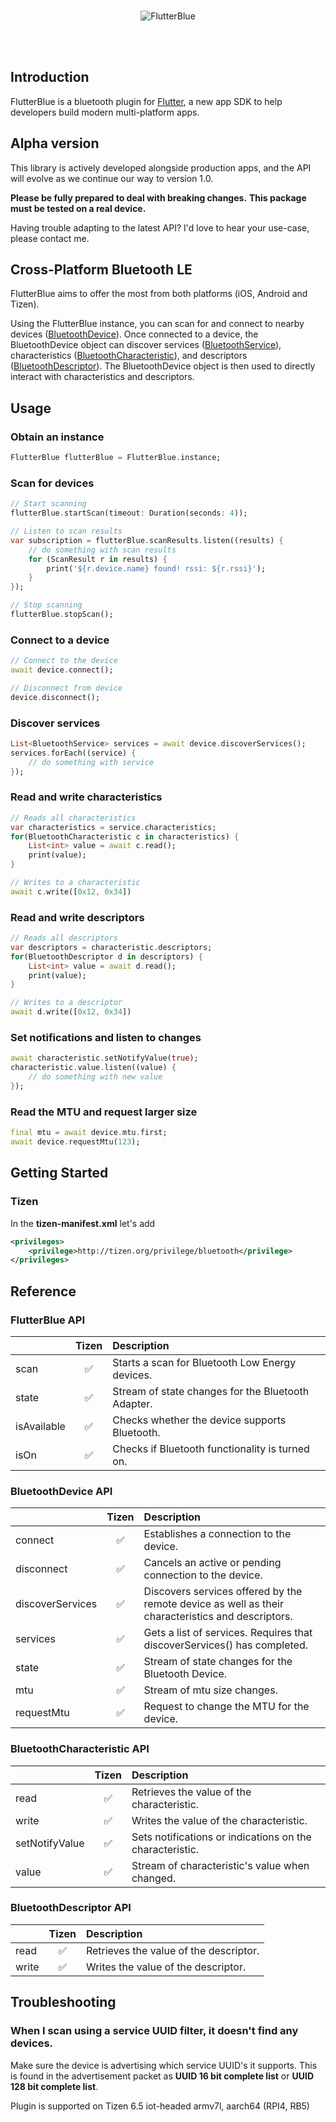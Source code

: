 <br>
<p align="center">
<img alt="FlutterBlue" src="https://github.com/pauldemarco/flutter_blue/blob/master/site/flutterblue.png?raw=true" />
</p>
<br><br>

## Introduction

FlutterBlue is a bluetooth plugin for [Flutter](https://flutter.dev), a new app SDK to help developers build modern multi-platform apps.

## Alpha version

This library is actively developed alongside production apps, and the API will evolve as we continue our way to version 1.0.

**Please be fully prepared to deal with breaking changes.**
**This package must be tested on a real device.**

Having trouble adapting to the latest API?   I'd love to hear your use-case, please contact me.

## Cross-Platform Bluetooth LE
FlutterBlue aims to offer the most from both platforms (iOS, Android and Tizen).

Using the FlutterBlue instance, you can scan for and connect to nearby devices ([BluetoothDevice](#bluetoothdevice-api)).
Once connected to a device, the BluetoothDevice object can discover services ([BluetoothService](lib/src/bluetooth_service.dart)), characteristics ([BluetoothCharacteristic](lib/src/bluetooth_characteristic.dart)), and descriptors ([BluetoothDescriptor](lib/src/bluetooth_descriptor.dart)).
The BluetoothDevice object is then used to directly interact with characteristics and descriptors.

## Usage
### Obtain an instance
```dart
FlutterBlue flutterBlue = FlutterBlue.instance;
```

### Scan for devices
```dart
// Start scanning
flutterBlue.startScan(timeout: Duration(seconds: 4));

// Listen to scan results
var subscription = flutterBlue.scanResults.listen((results) {
    // do something with scan results
    for (ScanResult r in results) {
        print('${r.device.name} found! rssi: ${r.rssi}');
    }
});

// Stop scanning
flutterBlue.stopScan();
```

### Connect to a device
```dart
// Connect to the device
await device.connect();

// Disconnect from device
device.disconnect();
```

### Discover services
```dart
List<BluetoothService> services = await device.discoverServices();
services.forEach((service) {
    // do something with service
});
```

### Read and write characteristics
```dart
// Reads all characteristics
var characteristics = service.characteristics;
for(BluetoothCharacteristic c in characteristics) {
    List<int> value = await c.read();
    print(value);
}

// Writes to a characteristic
await c.write([0x12, 0x34])
```

### Read and write descriptors
```dart
// Reads all descriptors
var descriptors = characteristic.descriptors;
for(BluetoothDescriptor d in descriptors) {
    List<int> value = await d.read();
    print(value);
}

// Writes to a descriptor
await d.write([0x12, 0x34])
```

### Set notifications and listen to changes
```dart
await characteristic.setNotifyValue(true);
characteristic.value.listen((value) {
    // do something with new value
});
```

### Read the MTU and request larger size
```dart
final mtu = await device.mtu.first;
await device.requestMtu(123);
```

## Getting Started
### **Tizen**
In the **tizen-manifest.xml** let's add
```xml
<privileges>
    <privilege>http://tizen.org/privilege/bluetooth</privilege>
</privileges>
```



## Reference
### FlutterBlue API
|                  |         Tizen          |             Description            |
| :--------------- | :------------------: |  :-------------------------------- |
| scan             |  :white_check_mark:  | Starts a scan for Bluetooth Low Energy devices. |
| state            |  :white_check_mark:  | Stream of state changes for the Bluetooth Adapter. |
| isAvailable      |  :white_check_mark:  | Checks whether the device supports Bluetooth. |
| isOn             |  :white_check_mark:  | Checks if Bluetooth functionality is turned on. |

### BluetoothDevice API
|                             |         Tizen        |             Description            |
| :-------------------------- | :------------------: |  :-------------------------------- |
| connect                     |  :white_check_mark:  | Establishes a connection to the device. |
| disconnect                  |  :white_check_mark:  | Cancels an active or pending connection to the device. |
| discoverServices            |  :white_check_mark:  | Discovers services offered by the remote device as well as their characteristics and descriptors. |
| services                    |  :white_check_mark:  | Gets a list of services. Requires that discoverServices() has completed. |
| state                       |  :white_check_mark:  | Stream of state changes for the Bluetooth Device. |
| mtu                         |  :white_check_mark:  | Stream of mtu size changes. |
| requestMtu                  |  :white_check_mark:  | Request to change the MTU for the device. |

### BluetoothCharacteristic API
|                             |         Tizen        |             Description            |
| :-------------------------- | :------------------: |  :-------------------------------- |
| read                        |  :white_check_mark:  | Retrieves the value of the characteristic.  |
| write                       |  :white_check_mark:  | Writes the value of the characteristic. |
| setNotifyValue              |  :white_check_mark:  | Sets notifications or indications on the characteristic. |
| value                       |  :white_check_mark:  | Stream of characteristic's value when changed. |

### BluetoothDescriptor API
|                             |         Tizen        |             Description            |
| :-------------------------- | :------------------: |  :-------------------------------- |
| read                        |  :white_check_mark:  | Retrieves the value of the descriptor.  |
| write                       |  :white_check_mark:  | Writes the value of the descriptor. |

## Troubleshooting
### When I scan using a service UUID filter, it doesn't find any devices.
Make sure the device is advertising which service UUID's it supports.  This is found in the advertisement
packet as **UUID 16 bit complete list** or **UUID 128 bit complete list**.

Plugin is supported on Tizen 6.5 iot-headed armv7l, aarch64 (RPI4, RB5)
